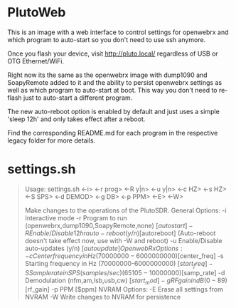 # PlutoWeb

This is an image with a web interface to control settings for openwebrx and which program to auto-start so you don't need to use ssh anymore.

Once you flash your device, visit http://pluto.local/ regardless of USB or OTG Ethernet/WiFi.

Right now its the same as the openwebrx image with dump1090 and SoapyRemote added to it and the ability to persist openwebrx settings as well as which program to auto-start at boot.  This way you don't need to re-flash just to auto-start a different program.

The new auto-reboot option is enabled by default and just uses a simple 'sleep 12h' and only takes effect after a reboot.

Find the corresponding README.md for each program in the respective legacy folder for more details.

# settings.sh

> Usage: settings.sh <-i> <-r prog> <-R y|n> <-u y|n> <-c HZ> <-s HZ> <-S SPS>
>                    <-d DEMOD> <-g DB> <-p PPM> <-E> <-W>
>
> Make changes to the operations of the PlutoSDR.
> General Options:
>         -i      Interactive mode
>         -r      Program to run (openwebrx,dump1090,SoapyRemote,none) [$autostart]
>         -R      Enable/Disable 12hr auto-reboot (y/n) [$autoreboot]
>                 (Auto-reboot doesn't take effect now, use with -W and reboot)
>         -u      Enable/Disable auto-updates (y/n) [$autoupdate]
> OpenwebRx Options:
>         -c      Center frequency in Hz (70000000-6000000000) [$center_freq]
>         -s      Starting frequency in Hz (70000000-6000000000) [$start_freq]
>         -S      Sample rate in SPS (samples/sec) (65105-10000000) [$samp_rate]
>         -d      Demodulation (nfm,am,lsb,usb,cw) [$start_mod]
>         -g      RF gain in dB (0-89) [$rf_gain]
>         -p      PPM [$ppm]
> NVRAM Options:
>         -E      Erase all settings from NVRAM
>         -W      Write changes to NVRAM for persistence
